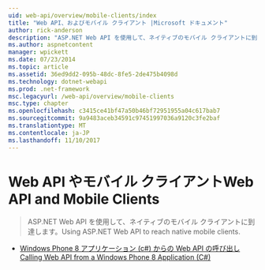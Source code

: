 ```yaml
---
uid: web-api/overview/mobile-clients/index
title: "Web API、およびモバイル クライアント |Microsoft ドキュメント"
author: rick-anderson
description: "ASP.NET Web API を使用して、ネイティブのモバイル クライアントに到達します。"
ms.author: aspnetcontent
manager: wpickett
ms.date: 07/23/2014
ms.topic: article
ms.assetid: 36ed9dd2-095b-48dc-8fe5-2de475b4098d
ms.technology: dotnet-webapi
ms.prod: .net-framework
msc.legacyurl: /web-api/overview/mobile-clients
msc.type: chapter
ms.openlocfilehash: c3415ce41bf47a50b46bf72951955a04c617bab7
ms.sourcegitcommit: 9a9483aceb34591c97451997036a9120c3fe2baf
ms.translationtype: MT
ms.contentlocale: ja-JP
ms.lasthandoff: 11/10/2017
---
```

<a name="web-api-and-mobile-clients"></a><span data-ttu-id="54b8d-103">Web API やモバイル クライアント</span><span class="sxs-lookup"><span data-stu-id="54b8d-103">Web API and Mobile Clients</span></span>
====================
> <span data-ttu-id="54b8d-104">ASP.NET Web API を使用して、ネイティブのモバイル クライアントに到達します。</span><span class="sxs-lookup"><span data-stu-id="54b8d-104">Using ASP.NET Web API to reach native mobile clients.</span></span>


- [<span data-ttu-id="54b8d-105">Windows Phone 8 アプリケーション (c#) からの Web API の呼び出し</span><span class="sxs-lookup"><span data-stu-id="54b8d-105">Calling Web API from a Windows Phone 8 Application (C#)</span></span>](calling-web-api-from-a-windows-phone-8-application.md)
